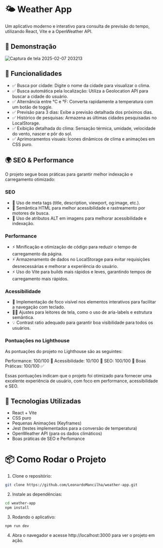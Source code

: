 # 🌤️ Weather App
Um aplicativo moderno e interativo para consulta de previsão do tempo, utilizando React, Vite e a OpenWeather API.

## 📸 Demonstração

![Captura de tela 2025-02-07 203213](https://github.com/user-attachments/assets/ec3054bd-a596-4a46-8856-252c29df75f8)


## 📌 Funcionalidades
- ✅ Busca por cidade: Digite o nome da cidade para visualizar o clima.
- ✅ Busca automática pela localização: Utiliza a Geolocation API para buscar a cidade do usuário.
- ✅ Alternância entre °C e °F: Converta rapidamente a temperatura com um botão de toggle.
- ✅ Previsão para 3 dias: Exibe a previsão detalhada dos próximos dias.
- ✅ Histórico de pesquisas: Armazena as últimas cidades pesquisadas no LocalStorage.
- ✅ Exibição detalhada do clima: Sensação térmica, umidade, velocidade do vento, nascer e pôr do sol.
- ✅ Aprimoramentos visuais: Ícones dinâmicos de clima e animações em CSS puro.

## 🌍 SEO & Performance
O projeto segue boas práticas para garantir melhor indexação e carregamento otimizado:

### SEO
- 🔹 Uso de meta tags (title, description, viewport, og:image, etc.).
- 🔹 Semântica HTML para melhor acessibilidade e rastreamento por motores de busca.
- 🔹 Uso de atributos ALT em imagens para melhorar acessibilidade e indexação.

### Performance
- ⚡ Minificação e otimização de código para reduzir o tempo de carregamento da página.
- ⚡ Armazenamento de dados no LocalStorage para evitar requisições desnecessárias e melhorar a experiência do usuário.
- ⚡ Uso do Vite para builds mais rápidos e leves, garantindo tempos de carregamento mais rápidos.

### Acessibilidade
- 🔑 Implementação de foco visível nos elementos interativos para facilitar a navegação com teclado.
- 🧑‍🦯 Ajustes para leitores de tela, como o uso de aria-labels e estrutura semântica.
- 💡 Contrast ratio adequado para garantir boa visibilidade para todos os usuários.

### Pontuações no Lighthouse
As pontuações do projeto no Lighthouse são as seguintes:

Performance: 100/100 🚀
Acessibilidade: 10/100 🌟
SEO: 100/100 🏅
Boas Práticas: 100/100 ✅

Essas pontuações indicam que o projeto foi otimizado para fornecer uma excelente experiência de usuário, com foco em performance, acessibilidade e SEO.

## 🚀 Tecnologias Utilizadas
- React + Vite
- CSS puro 
- Pequenas Animações (Keyframes)
- Jest (testes implementados para a conversão de temperatura)
- OpenWeather API (para os dados climáticos)
- Boas práticas de SEO e Perfomance

# 📦 Como Rodar o Projeto
1. Clone o repositório:

```bash
git clone https://github.com/LeonardoMancilha/weather-app.git
```

2. Instale as dependências:

```bash
cd weather-app
npm install
```

3. Rodando o aplicativo:

```bash
npm run dev
```

4. Abra o navegador e acesse http://localhost:3000 para ver o projeto em ação.
